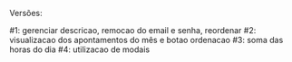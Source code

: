 Versões: 

#1: gerenciar descricao, remocao do email e senha, reordenar
#2: visualizacao dos apontamentos do mês e botao ordenacao
#3: soma das horas do dia
#4: utilizacao de modais 
